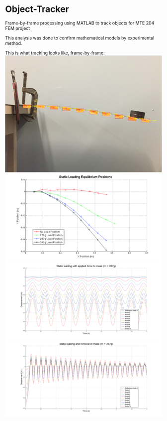 # Object-Tracker
Frame-by-frame processing using MATLAB to track objects for MTE 204 FEM project

This analysis was done to confirm mathematical models by experimental method.

This is what tracking looks like, frame-by-frame:
![post-image](https://raw.githubusercontent.com/mihai93/Object-Tracker/master/post1.png)
![post-image](https://raw.githubusercontent.com/mihai93/Object-Tracker/master/post2.png)
![post-image](https://raw.githubusercontent.com/mihai93/Object-Tracker/master/post3.png)
![post-image](https://raw.githubusercontent.com/mihai93/Object-Tracker/master/post4.png)
